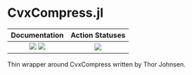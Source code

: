 # CvxCompress.jl

| **Documentation** | **Action Statuses** |
|:---:|:---:|
| [![][docs-dev-img]][docs-dev-url] [![][docs-stable-img]][docs-stable-url] | [![][doc-status-img]][doc-status-url] |

Thin wrapper around CvxCompress written by Thor Johnsen.

[docs-dev-img]: https://img.shields.io/badge/docs-dev-blue.svg
[docs-dev-url]: https://chevronetc.github.io/CvxCompress.jl/dev/

[docs-stable-img]: https://img.shields.io/badge/docs-stable-blue.svg
[docs-stable-url]: https://ChevronETC.github.io/CvxCompress.jl/stable

[doc-status-img]: https://github.com/ChevronETC/CvxCompress.jl/workflows/Documentation/badge.svg
[doc-status-url]: https://github.com/ChevronETC/CvxCompress.jl/actions?query=workflow%3ADocumentation
